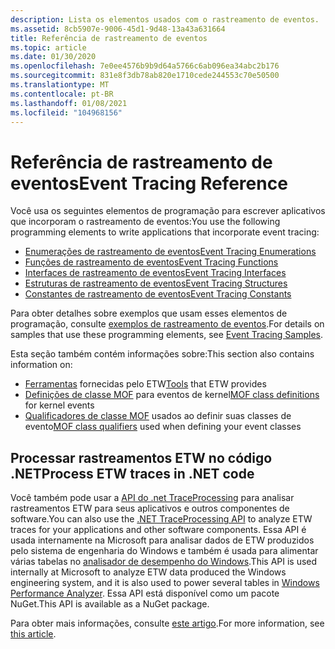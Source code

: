 ```yaml
---
description: Lista os elementos usados com o rastreamento de eventos.
ms.assetid: 8cb5907e-9006-45d1-9d48-13a43a631664
title: Referência de rastreamento de eventos
ms.topic: article
ms.date: 01/30/2020
ms.openlocfilehash: 7e0ee4576b9b9d64a5766c6ab096ea34abc2b176
ms.sourcegitcommit: 831e8f3db78ab820e1710cede244553c70e50500
ms.translationtype: MT
ms.contentlocale: pt-BR
ms.lasthandoff: 01/08/2021
ms.locfileid: "104968156"
---
```

# <a name="event-tracing-reference"></a><span data-ttu-id="16ea3-103">Referência de rastreamento de eventos</span><span class="sxs-lookup"><span data-stu-id="16ea3-103">Event Tracing Reference</span></span>

<span data-ttu-id="16ea3-104">Você usa os seguintes elementos de programação para escrever aplicativos que incorporam o rastreamento de eventos:</span><span class="sxs-lookup"><span data-stu-id="16ea3-104">You use the following programming elements to write applications that incorporate event tracing:</span></span>

-   [<span data-ttu-id="16ea3-105">Enumerações de rastreamento de eventos</span><span class="sxs-lookup"><span data-stu-id="16ea3-105">Event Tracing Enumerations</span></span>](/windows/desktop/api/_etw/#enumerations)
-   [<span data-ttu-id="16ea3-106">Funções de rastreamento de eventos</span><span class="sxs-lookup"><span data-stu-id="16ea3-106">Event Tracing Functions</span></span>](/windows/desktop/api/_etw/#functions)
-   [<span data-ttu-id="16ea3-107">Interfaces de rastreamento de eventos</span><span class="sxs-lookup"><span data-stu-id="16ea3-107">Event Tracing Interfaces</span></span>](/windows/desktop/api/_etw/#interfaces)
-   [<span data-ttu-id="16ea3-108">Estruturas de rastreamento de eventos</span><span class="sxs-lookup"><span data-stu-id="16ea3-108">Event Tracing Structures</span></span>](/windows/desktop/api/_etw/#structures)
-   [<span data-ttu-id="16ea3-109">Constantes de rastreamento de eventos</span><span class="sxs-lookup"><span data-stu-id="16ea3-109">Event Tracing Constants</span></span>](event-tracing-constants.md)

<span data-ttu-id="16ea3-110">Para obter detalhes sobre exemplos que usam esses elementos de programação, consulte [exemplos de rastreamento de eventos](event-tracing-samples.md).</span><span class="sxs-lookup"><span data-stu-id="16ea3-110">For details on samples that use these programming elements, see [Event Tracing Samples](event-tracing-samples.md).</span></span>

<span data-ttu-id="16ea3-111">Esta seção também contém informações sobre:</span><span class="sxs-lookup"><span data-stu-id="16ea3-111">This section also contains information on:</span></span>

-   <span data-ttu-id="16ea3-112">[Ferramentas](event-tracing-tools.md) fornecidas pelo ETW</span><span class="sxs-lookup"><span data-stu-id="16ea3-112">[Tools](event-tracing-tools.md) that ETW provides</span></span>
-   <span data-ttu-id="16ea3-113">[Definições de classe MOF](event-tracing-mof-classes.md) para eventos de kernel</span><span class="sxs-lookup"><span data-stu-id="16ea3-113">[MOF class definitions](event-tracing-mof-classes.md) for kernel events</span></span>
-   <span data-ttu-id="16ea3-114">[Qualificadores de classe MOF](event-tracing-mof-qualifiers.md) usados ao definir suas classes de evento</span><span class="sxs-lookup"><span data-stu-id="16ea3-114">[MOF class qualifiers](event-tracing-mof-qualifiers.md) used when defining your event classes</span></span>

## <a name="process-etw-traces-in-net-code"></a><span data-ttu-id="16ea3-115">Processar rastreamentos ETW no código .NET</span><span class="sxs-lookup"><span data-stu-id="16ea3-115">Process ETW traces in .NET code</span></span>

<span data-ttu-id="16ea3-116">Você também pode usar a [API do .net TraceProcessing](https://www.nuget.org/packages/Microsoft.Windows.EventTracing.Processing.All) para analisar rastreamentos ETW para seus aplicativos e outros componentes de software.</span><span class="sxs-lookup"><span data-stu-id="16ea3-116">You can also use the [.NET TraceProcessing API](https://www.nuget.org/packages/Microsoft.Windows.EventTracing.Processing.All) to analyze ETW traces for your applications and other software components.</span></span> <span data-ttu-id="16ea3-117">Essa API é usada internamente na Microsoft para analisar dados de ETW produzidos pelo sistema de engenharia do Windows e também é usada para alimentar várias tabelas no [analisador de desempenho do Windows](/windows-hardware/test/wpt/windows-performance-analyzer).</span><span class="sxs-lookup"><span data-stu-id="16ea3-117">This API is used internally at Microsoft to analyze ETW data produced the Windows engineering system, and it is also used to power several tables in [Windows Performance Analyzer](/windows-hardware/test/wpt/windows-performance-analyzer).</span></span> <span data-ttu-id="16ea3-118">Essa API está disponível como um pacote NuGet.</span><span class="sxs-lookup"><span data-stu-id="16ea3-118">This API is available as a NuGet package.</span></span>

<span data-ttu-id="16ea3-119">Para obter mais informações, consulte [este artigo](/windows/apps/trace-processing/overview).</span><span class="sxs-lookup"><span data-stu-id="16ea3-119">For more information, see [this article](/windows/apps/trace-processing/overview).</span></span>
